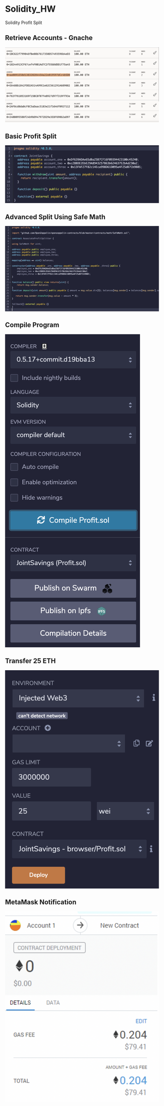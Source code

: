 # Solidity_HW
Solidity Profit Split
## Retrieve Accounts - Gnache
![](assets/README-679442c0.png)
## Basic Profit Split
![](assets/README-de684998.png)
## Advanced Split Using Safe Math
![](assets/README-7adad53b.png)
## Compile Program
![](assets/README-5b8e5595.png)
## Transfer 25 ETH
![](assets/README-deecc9de.png)
## MetaMask Notification
![](assets/README-51626f7f.png)
